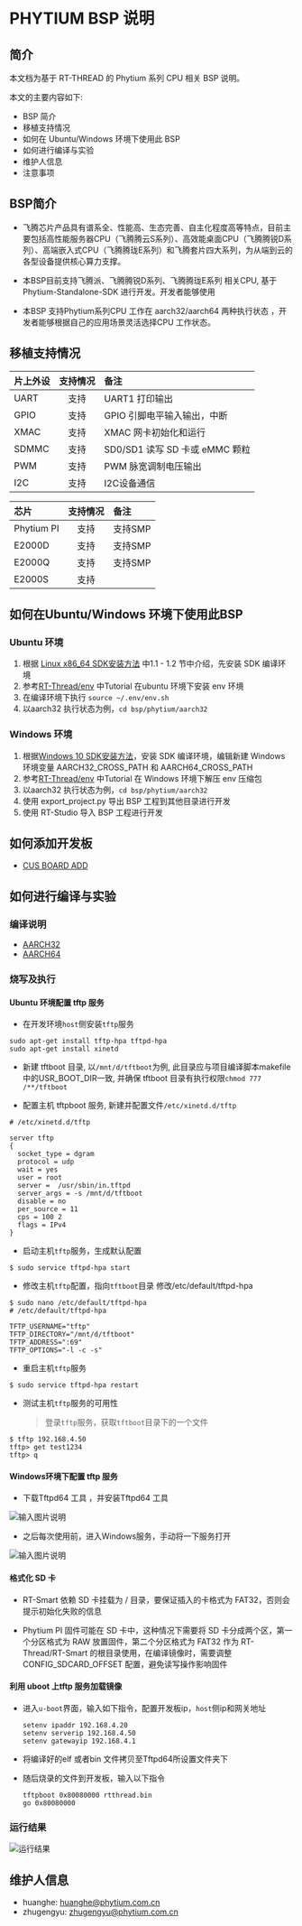 
# PHYTIUM BSP 说明

## 简介

本文档为基于 RT-THREAD 的 Phytium 系列 CPU 相关 BSP 说明。

本文的主要内容如下:

- BSP 简介
- 移植支持情况
- 如何在 Ubuntu/Windows 环境下使用此 BSP
- 如何进行编译与实验
- 维护人信息
- 注意事项


## BSP简介

- 飞腾芯片产品具有谱系全、性能高、生态完善、自主化程度高等特点，目前主要包括高性能服务器CPU（飞腾腾云S系列）、高效能桌面CPU（飞腾腾锐D系列）、高端嵌入式CPU（飞腾腾珑E系列）和飞腾套片四大系列，为从端到云的各型设备提供核心算力支撑。

- 本BSP目前支持飞腾派、飞腾腾锐D系列、飞腾腾珑E系列 相关CPU, 基于 Phytium-Standalone-SDK 进行开发。开发者能够使用

- 本BSP 支持Phytium系列CPU 工作在 aarch32/aarch64 两种执行状态 ，开发者能够根据自己的应用场景灵活选择CPU 工作状态。



## 移植支持情况

| **片上外设**      | **支持情况** | **备注**                              |
| :----------------- | :----------: | :------------------------------------- |
| UART              |     支持     | UART1 打印输出 |
| GPIO              |     支持     | GPIO 引脚电平输入输出，中断 |
| XMAC              |     支持     | XMAC 网卡初始化和运行 |
| SDMMC             |     支持     | SD0/SD1 读写 SD 卡或 eMMC 颗粒 |
| PWM               |     支持     | PWM 脉宽调制电压输出        |
| I2C               |     支持     | I2C设备通信 |

| **芯片**      | **支持情况** | **备注**                              |
| :----------------- | :----------: | :------------------------------------- |
| Phytium PI          |     支持     | 支持SMP |
| E2000D              |     支持     | 支持SMP |
| E2000Q              |     支持     | 支持SMP |
| E2000S              |     支持     | |


##  如何在Ubuntu/Windows 环境下使用此BSP


### Ubuntu 环境

1. 根据 [Linux x86_64 SDK安装方法](https://gitee.com/phytium_embedded/phytium-standalone-sdk/blob/release/doc/reference/usr/install_linux_x86_64.md) 中1.1  - 1.2 节中介绍，先安装 SDK 编译环境
2. 参考[RT-Thread/env](https://github.com/RT-Thread/env) 中Tutorial 在ubuntu 环境下安装 env 环境
3. 在编译环境下执行 ```source ~/.env/env.sh```
4. 以aarch32 执行状态为例，```cd bsp/phytium/aarch32```


### Windows 环境

1. 根据[Windows 10 SDK安装方法](https://gitee.com/phytium_embedded/phytium-standalone-sdk/blob/release/doc/reference/usr/install_windows.md)，安装 SDK 编译环境，编辑新建 Windows 环境变量 AARCH32_CROSS_PATH 和 AARCH64_CROSS_PATH
2. 参考[RT-Thread/env](https://github.com/RT-Thread/env) 中Tutorial 在 Windows 环境下解压 env 压缩包
3. 以aarch32 执行状态为例，```cd bsp/phytium/aarch32```
4. 使用 export_project.py 导出 BSP 工程到其他目录进行开发
5. 使用 RT-Studio 导入 BSP 工程进行开发

## 如何添加开发板

- [CUS BOARD ADD](./board/README.md)

## 如何进行编译与实验

### 编译说明

- [AARCH32](./aarch32/README.md)
- [AARCH64](./aarch64/README.md)

###  烧写及执行

#### Ubuntu 环境配置 tftp 服务

- 在开发环境`host`侧安装`tftp`服务

```
sudo apt-get install tftp-hpa tftpd-hpa
sudo apt-get install xinetd
```

- 新建 tftboot 目录, 以`/mnt/d/tftboot`为例, 此目录应与项目编译脚本makefile中的USR_BOOT_DIR一致, 并确保 tftboot 目录有执行权限`chmod 777 /**/tftboot`

- 配置主机 tftpboot 服务, 新建并配置文件`/etc/xinetd.d/tftp`

```
# /etc/xinetd.d/tftp

server tftp
{
  socket_type = dgram
  protocol = udp
  wait = yes
  user = root
  server =  /usr/sbin/in.tftpd
  server_args = -s /mnt/d/tftboot
  disable = no
  per_source = 11
  cps = 100 2
  flags = IPv4
}
```

- 启动主机`tftp`服务，生成默认配置

```
$ sudo service tftpd-hpa start
```

- 修改主机`tftp`配置，指向`tftboot`目录
  修改/etc/default/tftpd-hpa

```
$ sudo nano /etc/default/tftpd-hpa
# /etc/default/tftpd-hpa

TFTP_USERNAME="tftp"
TFTP_DIRECTORY="/mnt/d/tftboot"
TFTP_ADDRESS=":69"
TFTP_OPTIONS="-l -c -s"
```

- 重启主机`tftp`服务

```
$ sudo service tftpd-hpa restart
```

- 测试主机`tftp`服务的可用性
  > 登录`tftp`服务，获取`tftboot`目录下的一个文件

```
$ tftp 192.168.4.50
tftp> get test1234
tftp> q
```

#### Windows环境下配置 tftp 服务

- 下载Tftpd64 工具 ，并安装Tftpd64 工具

![输入图片说明](./figures/tftp32_srv.png)

- 之后每次使用前，进入Windows服务，手动将一下服务打开

![输入图片说明](./figures/config_tftp32.png)


#### 格式化 SD 卡

- RT-Smart 依赖 SD 卡挂载为 / 目录，要保证插入的卡格式为 FAT32，否则会提示初始化失败的信息

- Phytium PI 固件可能在 SD 卡中，这种情况下需要将 SD 卡分成两个区，第一个分区格式为 RAW 放置固件，第二个分区格式为 FAT32 作为 RT-Thread/RT-Smart 的根目录使用，在编译镜像时，需要调整 CONFIG_SDCARD_OFFSET 配置，避免读写操作影响固件

#### 利用 uboot 上tftp 服务加载镜像

- 进入`u-boot`界面，输入如下指令，配置开发板ip，`host`侧ip和网关地址
  ```
  setenv ipaddr 192.168.4.20  
  setenv serverip 192.168.4.50 
  setenv gatewayip 192.168.4.1 
  ```
- 将编译好的elf 或者bin 文件拷贝至Tftpd64所设置文件夹下
- 随后烧录的文件到开发板，输入以下指令
  
  ```
  tftpboot 0x80080000 rtthread.bin
  go 0x80080000
  ```

### 运行结果

![运行结果](./figures/result.png)


## 维护人信息

- huanghe:  huanghe@phytium.com.cn
- zhugengyu:  zhugengyu@phytium.com.cn